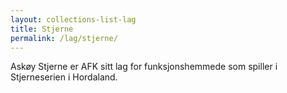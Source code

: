```yaml
---
layout: collections-list-lag
title: Stjerne
permalink: /lag/stjerne/
---
```


Askøy Stjerne er AFK sitt lag for funksjonshemmede som spiller i Stjerneserien i Hordaland.
